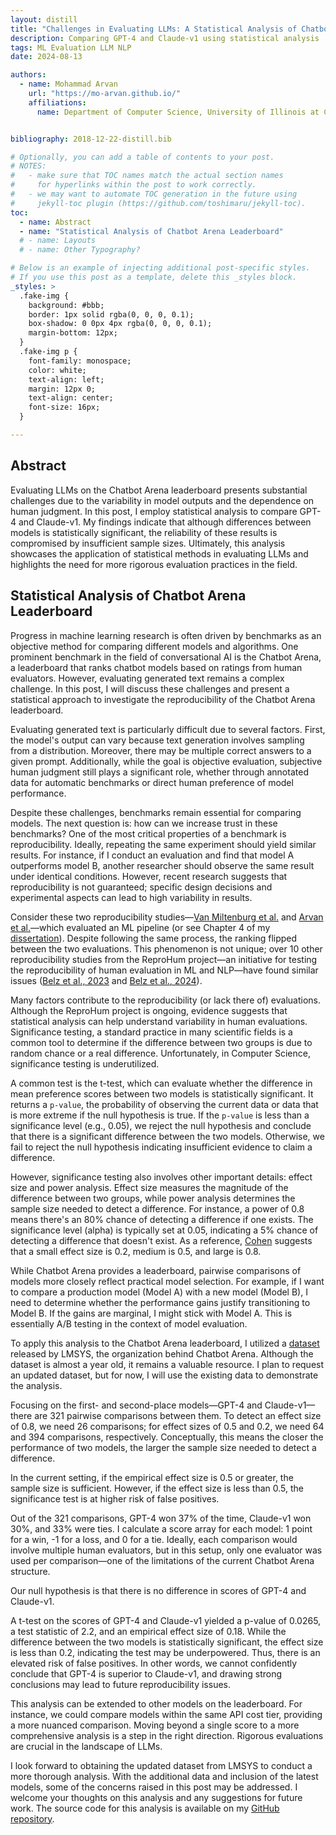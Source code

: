 ```yaml
---
layout: distill
title: "Challenges in Evaluating LLMs: A Statistical Analysis of Chatbot Arena Leaderboard"
description: Comparing GPT-4 and Claude-v1 using statistical analysis
tags: ML Evaluation LLM NLP
date: 2024-08-13

authors:
  - name: Mohammad Arvan
    url: "https://mo-arvan.github.io/"
    affiliations:
      name: Department of Computer Science, University of Illinois at Chicago


bibliography: 2018-12-22-distill.bib

# Optionally, you can add a table of contents to your post.
# NOTES:
#   - make sure that TOC names match the actual section names
#     for hyperlinks within the post to work correctly.
#   - we may want to automate TOC generation in the future using
#     jekyll-toc plugin (https://github.com/toshimaru/jekyll-toc).
toc:
  - name: Abstract
  - name: "Statistical Analysis of Chatbot Arena Leaderboard"
  # - name: Layouts
  # - name: Other Typography?

# Below is an example of injecting additional post-specific styles.
# If you use this post as a template, delete this _styles block.
_styles: >
  .fake-img {
    background: #bbb;
    border: 1px solid rgba(0, 0, 0, 0.1);
    box-shadow: 0 0px 4px rgba(0, 0, 0, 0.1);
    margin-bottom: 12px;
  }
  .fake-img p {
    font-family: monospace;
    color: white;
    text-align: left;
    margin: 12px 0;
    text-align: center;
    font-size: 16px;
  }

---
```



## Abstract

Evaluating LLMs on the Chatbot Arena leaderboard presents substantial challenges due to the variability in model outputs and the dependence on human judgment. In this post, I employ statistical analysis to compare GPT-4 and Claude-v1. My findings indicate that although differences between models is statistically significant, the reliability of these results is compromised by insufficient sample sizes. Ultimately, this analysis showcases the application of statistical methods in evaluating LLMs and highlights the need for more rigorous evaluation practices in the field.

## Statistical Analysis of Chatbot Arena Leaderboard

Progress in machine learning research is often driven by benchmarks as an objective method for comparing different models and algorithms. One prominent benchmark in the field of conversational AI is the Chatbot Arena, a leaderboard that ranks chatbot models based on ratings from human evaluators. However, evaluating generated text remains a complex challenge. In this post, I will discuss these challenges and present a statistical approach to investigate the reproducibility of the Chatbot Arena leaderboard.

Evaluating generated text is particularly difficult due to several factors. First, the model's output can vary because text generation involves sampling from a distribution. Moreover, there may be multiple correct answers to a given prompt. Additionally, while the goal is objective evaluation, subjective human judgment still plays a significant role, whether through annotated data for automatic benchmarks or direct human preference of model performance.

Despite these challenges, benchmarks remain essential for comparing models. The next question is: how can we increase trust in these benchmarks? One of the most critical properties of a benchmark is reproducibility. Ideally, repeating the same experiment should yield similar results. For instance, if I conduct an evaluation and find that model A outperforms model B, another researcher should observe the same result under identical conditions. However, recent research suggests that reproducibility is not guaranteed; specific design decisions and experimental aspects can lead to high variability in results.

Consider these two reproducibility studies—[Van Miltenburg et al.](https://aclanthology.org/2023.humeval-1.7.pdf) and [Arvan et al.](https://aclanthology.org/2023.humeval-1.8.pdf)—which evaluated an ML pipeline (or see Chapter 4 of my [dissertation](https://mo-arvan.github.io/assets/pdf/papers/Mohammad_Arvan_Thesis.pdf)). Despite following the same process, the ranking flipped between the two evaluations. This phenomenon is not unique; over 10 other reproducibility studies from the ReproHum project—an initiative for testing the reproducibility of human evaluation in ML and NLP—have found similar issues ([Belz et al., 2023](https://aclanthology.org/2023.humeval-1.4.pdf) and [Belz et al., 2024](https://aclanthology.org/2024.humeval-1.9.pdf)).

Many factors contribute to the reproducibility (or lack there of) evaluations. Although the ReproHum project is ongoing, evidence suggests that statistical analysis can help understand variability in human evaluations. Significance testing, a standard practice in many scientific fields is a common tool to determine if the difference between two groups is due to random chance or a real difference. Unfortunately, in Computer Science, significance testing is underutilized.

A common test is the t-test, which can evaluate whether the difference in mean preference scores  between two models is statistically significant. It returns a `p-value`, the probability of observing the current data or data that is more extreme if the null hypothesis is true. If the `p-value` is less than a significance level (e.g., 0.05), we reject the null hypothesis and conclude that there is a significant difference between the two models. Otherwise, we fail to reject the null hypothesis indicating insufficient evidence to claim a difference.


However, significance testing also involves other important details: effect size and power analysis. Effect size measures the magnitude of the difference between two groups, while power analysis determines the sample size needed to detect a difference. For instance, a power of 0.8 means there's an 80% chance of detecting a difference if one exists. The significance level (alpha) is typically set at 0.05, indicating a 5% chance of detecting a difference that doesn't exist. As a reference, [Cohen](https://www.taylorfrancis.com/books/mono/10.4324/9780203771587/statistical-power-analysis-behavioral-sciences-jacob-cohen) suggests that a small effect size is 0.2, medium is 0.5, and large is 0.8.

While Chatbot Arena provides a leaderboard, pairwise comparisons of models more closely reflect practical model selection. For example, if I want to compare a production model (Model A) with a new model (Model B), I need to determine whether the performance gains justify transitioning to Model B. If the gains are marginal, I might stick with Model A. This is essentially A/B testing in the context of model evaluation.

To apply this analysis to the Chatbot Arena leaderboard, I utilized a [dataset](https://huggingface.co/datasets/lmsys/chatbot_arena_conversations) released by LMSYS, the organization behind Chatbot Arena. Although the dataset is almost a year old, it remains a valuable resource. I plan to request an updated dataset, but for now, I will use the existing data to demonstrate the analysis.

Focusing on the first- and second-place models—GPT-4 and Claude-v1—there are 321 pairwise comparisons between them. To detect an effect size of 0.8, we need 26 comparisons; for effect sizes of 0.5 and 0.2, we need 64 and 394 comparisons, respectively. 
Conceptually, this means the closer the performance of two models, the larger the sample size needed to detect a difference.

In the current setting, if the empirical effect size is 0.5 or greater, the sample size is sufficient. However, if the effect size is less than 0.5, the significance test is at higher risk of false positives.

Out of the 321 comparisons, GPT-4 won 37% of the time, Claude-v1 won 30%, and 33% were ties. I calculate a score array for each model: 1 point for a win, -1 for a loss, and 0 for a tie. Ideally, each comparison would involve multiple human evaluators, but in this setup, only one evaluator was used per comparison—one of the limitations of the current Chatbot Arena structure.

Our null hypothesis is that there is no difference in scores of GPT-4 and Claude-v1.

A t-test on the scores of GPT-4 and Claude-v1 yielded a p-value of 0.0265, a test statistic of 2.2, and an empirical effect size of 0.18. While the difference between the two models is statistically significant, the effect size is less than 0.2, indicating the test may be underpowered. Thus, there is an elevated risk of false positives. In other words, we cannot confidently conclude that GPT-4 is superior to Claude-v1, and drawing strong conclusions may lead to future reproducibility issues.

This analysis can be extended to other models on the leaderboard. For instance, we could compare models within the same API cost tier, providing a more nuanced comparison. Moving beyond a single score to a more comprehensive analysis is a step in the right direction. Rigorous evaluations are crucial in the landscape of LLMs. 

I look forward to obtaining the updated dataset from LMSYS to conduct a more thorough analysis. With the additional data and inclusion of the latest models, some of the concerns raised in this post may be addressed. I welcome your thoughts on this analysis and any suggestions for future work. The source code for this analysis is available on my [GitHub repository](https://github.com/mo-arvan/chatbot-arena-analysis).
